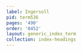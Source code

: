```yaml
---
label: Ingersoll
pid: term536
pages: '490'
order: '0452'
layout: generic_index_term
collection: index-headings
---
```

